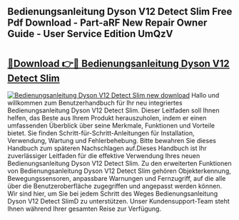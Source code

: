 ## Bedienungsanleitung Dyson V12 Detect Slim Free Pdf Download - Part-aRF New Repair Owner Guide - User Service Edition UmQzV

# <h2><a href="http://df3sm5x.blite.top/?on=Bedienungsanleitung+Dyson+V12+Detect+Slim">🔗Download 👉🔴 Bedienungsanleitung Dyson V12 Detect Slim</a></h2>

[![Bedienungsanleitung Dyson V12 Detect Slim new download](https://i.imgur.com/lujVjoI.png)](http://df3sm5x.blite.top/?on=Bedienungsanleitung+Dyson+V12+Detect+Slim)
Hallo und willkommen zum Benutzerhandbuch für Ihr neu integriertes Bedienungsanleitung Dyson V12 Detect Slim. Dieser Leitfaden soll Ihnen helfen, das Beste aus Ihrem Produkt herauszuholen, indem er einen umfassenden Überblick über seine Merkmale, Funktionen und Vorteile bietet. Sie finden Schritt-für-Schritt-Anleitungen für Installation, Verwendung, Wartung und Fehlerbehebung. Bitte bewahren Sie dieses Handbuch zum späteren Nachschlagen auf.Dieses Handbuch ist Ihr zuverlässiger Leitfaden für die effektive Verwendung Ihres neuen Bedienungsanleitung Dyson V12 Detect Slim. Zu den erweiterten Funktionen von Bedienungsanleitung Dyson V12 Detect Slim gehören Objekterkennung, Bewegungssensoren, anpassbare Warnungen und Fernzugriff, auf die alle über die Benutzeroberfläche zugegriffen und angepasst werden können. Wir sind hier, um Sie bei jedem Schritt des Weges Bedienungsanleitung Dyson V12 Detect SlimD zu unterstützen. Unser Kundensupport-Team steht Ihnen während Ihrer gesamten Reise zur Verfügung.
